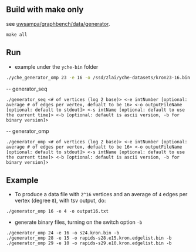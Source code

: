 ## Build with make only 

see [uwsampa/graphbench/data/generator](https://github.com/uwsampa/graphbench/tree/master/data/generator). 

```
make all
```

## Run 

* example under the `yche-bin` folder

```zsh
./yche_generator_omp 23 -e 16 -o /ssd/zlai/yche-datasets/kron23-16.bin -b 
```

-- generator_seq

```
./generator_seq <# of vertices (log 2 base)> <-e intNumber [optional: average # of edges per vertex, defualt to be 16> <-o outputFileName [optional: default to stdout]> <-s intName [optional: default to use the current time]> <-b [optional: default is ascii version, -b for binary version]>
```

-- generator_omp

```
./generator_omp <# of vertices (log 2 base)> <-e intNumber [optional: average # of edges per vertex, defualt to be 16> <-o outputFileName [optional: default to stdout]> <-s intName [optional: default to use the current time]> <-b [optional: default is ascii version, -b for binary version]>
```

## Example

* To produce a data file with `2^16` vertices and an average of `4` edges per vertex (degree `8`), with tsv output, do:

```
./generator_omp	16 -e 4 -o output16.txt
```

* generate binary files, turning on the switch option `-b`

```
./generator_omp 24 -e 16 -o s24.kron.bin -b
./generator_omp 28 -e 15 -o rapids-s28.e15.kron.edgelist.bin -b
./generator_omp 29 -e 10 -o rapids-s29.e10.kron.edgelist.bin -b
```
